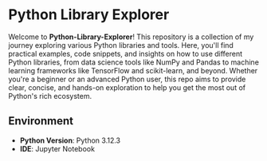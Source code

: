 # Python Library Explorer

Welcome to **Python-Library-Explorer**! This repository is a collection of my journey exploring various Python libraries and tools. Here, you'll find practical examples, code snippets, and insights on how to use different Python libraries, from data science tools like NumPy and Pandas to machine learning frameworks like TensorFlow and scikit-learn, and beyond. Whether you're a beginner or an advanced Python user, this repo aims to provide clear, concise, and hands-on exploration to help you get the most out of Python's rich ecosystem.


## Environment

- **Python Version**: Python 3.12.3
- **IDE**: Jupyter Notebook


